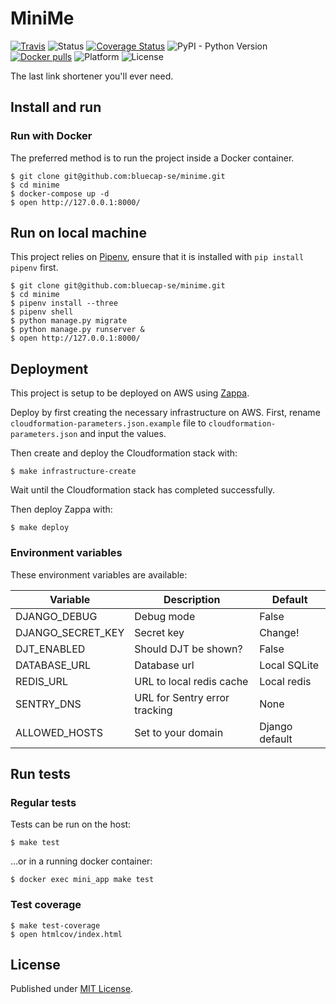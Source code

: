 # MiniMe

[![Travis](https://img.shields.io/travis/bluecap-se/minime.svg)](https://travis-ci.org/bluecap-se/minime)
![Status](https://img.shields.io/badge/status-stable-brightgreen.svg)
[![Coverage Status](https://coveralls.io/repos/github/bluecap-se/minime/badge.svg?branch=develop&gh)](https://coveralls.io/github/bluecap-se/minime?branch=develop)
![PyPI - Python Version](https://img.shields.io/badge/python-3.7-blue.svg)
[![Docker pulls](https://img.shields.io/docker/pulls/bluecap/minime)](https://hub.docker.com/r/bluecap/minime)
![Platform](https://img.shields.io/badge/platform-win%20%7C%20lin%20%7C%20osx-lightgrey.svg)
![License](https://img.shields.io/badge/license-MIT-blue.svg)

The last link shortener you'll ever need.

## Install and run

### Run with Docker

The preferred method is to run the project inside a Docker container.

```
$ git clone git@github.com:bluecap-se/minime.git
$ cd minime
$ docker-compose up -d
$ open http://127.0.0.1:8000/
```

## Run on local machine

This project relies on [Pipenv](https://pipenv.pypa.io/en/latest/), ensure that it is
installed with `pip install pipenv` first.

```
$ git clone git@github.com:bluecap-se/minime.git
$ cd minime
$ pipenv install --three
$ pipenv shell
$ python manage.py migrate
$ python manage.py runserver &
$ open http://127.0.0.1:8000/
```

## Deployment

This project is setup to be deployed on AWS using [Zappa](https://github.com/Miserlou/Zappa).

Deploy by first creating the necessary infrastructure on AWS. First, rename `cloudformation-parameters.json.example` file to
`cloudformation-parameters.json` and input the values.

Then create and deploy the Cloudformation stack with:

```
$ make infrastructure-create
```

Wait until the Cloudformation stack has completed successfully.

Then deploy Zappa with:

```
$ make deploy
```

### Environment variables

These environment variables are available:

Variable              | Description                   | Default
--------------------- | ----------------------------- | -------------
DJANGO_DEBUG          | Debug mode                    | False
DJANGO_SECRET_KEY     | Secret key                    | Change!
DJT_ENABLED           | Should DJT be shown?          | False
DATABASE_URL          | Database url                  | Local SQLite
REDIS_URL             | URL to local redis cache      | Local redis
SENTRY_DNS            | URL for Sentry error tracking | None
ALLOWED_HOSTS         | Set to your domain            | Django default

## Run tests

### Regular tests

Tests can be run on the host:

```
$ make test
```

...or in a running docker container:

```
$ docker exec mini_app make test
```

### Test coverage

```
$ make test-coverage
$ open htmlcov/index.html
```

## License

Published under [MIT License](https://github.com/bluecap-se/minime/blob/master/LICENSE).
